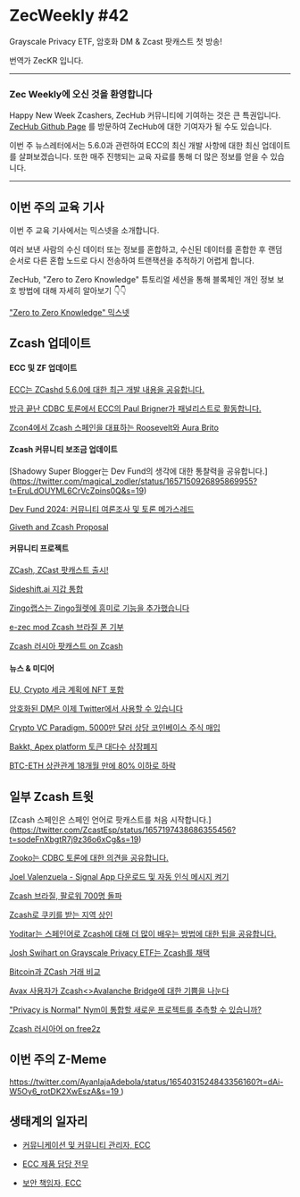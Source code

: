 # ZecWeekly #42

Grayscale Privacy ETF, 암호화 DM & Zcast 팟캐스트 첫 방송!

번역가 ZecKR 입니다.

---

### Zec Weekly에 오신 것을 환영합니다

Happy New Week Zcashers, ZecHub 커뮤니티에 기여하는 것은 큰 특권입니다. [ZecHub Github Page](https://github.com/ZecHub/zechub) 를 방문하여 ZecHub에 대한 기여자가 될 수도 있습니다.

이번 주 뉴스레터에서는 5.6.0과 관련하여 ECC의 최신 개발 사항에 대한 최신 업데이트를 살펴보겠습니다. 또한 매주 진행되는 교육 자료를 통해 더 많은 정보를 얻을 수 있습니다.


---

## 이번 주의 교육 기사

이번 주 교육 기사에서는 믹스넷을 소개합니다.

여러 보낸 사람의 수신 데이터 또는 정보를 혼합하고, 수신된 데이터를 혼합한 후 랜덤 순서로 다른 혼합 노드로 다시 전송하여 트랜잭션을 추적하기 어렵게 합니다.

ZecHub, "Zero to Zero Knowledge" 튜토리얼 세션을 통해 블록체인 개인 정보 보호 방법에 대해 자세히 알아보기 👇👇

["Zero to Zero Knowledge" 믹스넷](https://twitter.com/ZecHub/status/1657033704902909954?t=H1CWjZYjQ4LT_ZpyVo3OSA&s=19)


## Zcash 업데이트


#### ECC 및 ZF 업데이트

[ECC는 ZCashd 5.6.0에 대한 최근 개발 내용을 공유합니다.](https://twitter.com/ElectricCoinCo/status/1656788142471430150?t=QdOpEIxskpnYIYv0lbF7qQ&s=19)

[방금 끝난 CDBC 토론에서 ECC의 Paul Brigner가 패널리스트로 활동합니다.](https://twitter.com/jswihart/status/1655586514858901505?t=ceAS8OjdlFZBSXK5U3WyRg&s=19)

[Zcon4에서 Zcash 스페인을 대표하는 Roosevelt와 Aura Brito](https://twitter.com/gordonesroo/status/1656378197116702724?t=rlmklC0kQPdxmssBYhHX7A&s=19)




#### Zcash 커뮤니티 보조금 업데이트

[Shadowy Super Blogger는 Dev Fund의 생각에 대한 통찰력을 공유합니다.] (https://twitter.com/magical_zodler/status/1657150926895869955?t=EruLdOUYML6CrVcZpins0Q&s=19)

[Dev Fund 2024: 커뮤니티 여론조사 및 토론 메가스레드](https://forum.zcashcommunity.com/t/dev-fund-2024-community-poll-discussion-megathread/44527)

[Giveth and Zcash Proposal](https://forum.zcashcommunity.com/t/giveth-and-zcash-grant-proposal/44597)



#### 커뮤니티 프로젝트

[ZCash, ZCast 팟캐스트 출시!](https://twitter.com/zcashesp/status/1656808871694835712?t=I57Iu-t_Re4QP-yv-XhHEw&s=19)

[Sideshift.ai 지갑 통합](https://forum.zcashcommunity.com/t/sideshift-ai-wallet-integration/44615?utm_source=dlvr.it&utm_medium=twitter)

[Zingo랩스는 Zingo월렛에 흥미로 기능을 추가했습니다](https://free2z.cash/zingolabs/zpage/zingo-wallet-1-2-122)

[e-zec mod Zcash 브라질 폰 기부](https://twitter.com/ezecZshield/status/1655953913714212864?t=z8BWmUuQnG74-kkl5Oyb3w&s=19)

[Zcash 러시아 팟캐스트 on Zcash](https://twitter.com/ZcashRussia/status/1657368470667886594?cxt=HHwWhIC8wfn1k4AuAAAA)



#### 뉴스 & 미디어

[EU, Crypto 세금 계획에 NFT 포함](https://www.google.com/amp/s/www.coindesk.com/policy/2023/05/12/eu-crypto-tax-plans-include-nfts-foreign-companies-draft-text-shows/%3foutputType=amp)

[암호화된 DM은 이제 Twitter에서 사용할 수 있습니다](https://twitter.com/naomibrockwell/status/1656728383265316864?cxt=HHwWgICx3frr8P0tAAAA)

[Crypto VC Paradigm, 5000만 달러 상당 코인베이스 주식 매입](https://www.theblock.co/post/230673/paradigm-coinbase-shares)

[Bakkt, Apex platform 토큰 대다수 상장폐지](https://cointelegraph.com/news/bakkt-delists-majority-of-tokens-from-recently-acquired-apex-crypto-platform)

[BTC-ETH 상관관계 18개월 만에 80% 이하로 하락](https://www.theblock.co/post/230718/bitcoin-ether-price-correlation)



## 일부 Zcash 트윗


[Zcash 스페인은 스페인 언어로 팟캐스트를 처음 시작합니다.] (https://twitter.com/ZcastEsp/status/1657197438686355456?t=sodeFnXbgtR7j9z36o6xCg&s=19)

[Zooko는 CDBC 토론에 대한 의견을 공유합니다.](https://twitter.com/zooko/status/1655988108675137537?t=Z8g78BBrkDq8v2Z7y4F7dQ&s=19)

[Joel Valenzuela - Signal App 다운로드 및 자동 인식 메시지 켜기](https://twitter.com/TheDesertLynx/status/1657716868679974913?cxt=HHwWgoC-_bCtsoEuAAAA)

[Zcash 브라질, 팔로워 700명 돌파](https://twitter.com/zcashbrazil/status/1657121756291780613?t=7lMnIGcD03yy2PK8bw57Yw&s=19)

[Zcash로 쿠키를 받는 지역 상인](https://twitter.com/Edicksonjga/status/1656458011278204929?t=78s6jNc4NkhOu3L4Od_fow&s=19)

[Yoditar는 스페인어로 Zcash에 대해 더 많이 배우는 방법에 대한 팁을 공유합니다.](https://twitter.com/yoditarX/status/1657123395383820290?t=aFWp84fP6tzdEueOI2WazA&s=19)

[Josh Swihart on Grayscale Privacy ETF는 Zcash를 채택](https://twitter.com/jswihart/status/1656363316632236034?t=krGk3_Q07z_eerzEC0HKmg&s=19)

[Bitcoin과 ZCash 거래 비교](https://twitter.com/zecspedning/status/1656309550012674049?t=V-EgSLflJmoS8KqCZEFD9Q&s=19)

[Avax 사용자가 Zcash<>Avalanche Bridge에 대한 기쁨을 나눈다](https://twitter.com/ijaack94/status/1656571443965034496?t=EH5JeLBTqdoJOv703kGPmQ&s=19)

["Privacy is Normal" Nym이 통합할 새로운 프로젝트를 추측할 수 있습니까?](https://twitter.com/nymproject/status/1656668350838358016?t=dYPNGnmkBqqwdxIlpTOXTA&s=19)

[Zcash 러시아어 on free2z](https://twitter.com/RuZcash/status/1655154419313287169?t=ma1v9ABBhPpVgql4dqeC1Q&s=19)



## 이번 주의 Z-Meme

[https://twitter.com/AyanlajaAdebola/status/1654031524843356160?t=dAi-W5Oy6_rotDK2XwEszA&s=19 ](https://twitter.com/AyanlajaAdebola/status/1654031524843356160?t=dAi-W5Oy6_rotDK2XwEszA&s=19) )


## 생태계의 일자리

- [커뮤니케이션 및 커뮤니티 관리자, ECC](https://apply.workable.com/electric-coin-company/j/0EB27EE759/)

- [ECC 제품 담당 전무](https://apply.workable.com/electric-coin-company/j/6ACEC09B90/)

- [보안 책임자, ECC](https://apply.workable.com/electric-coin-company/j/E68A4C20E2/)
